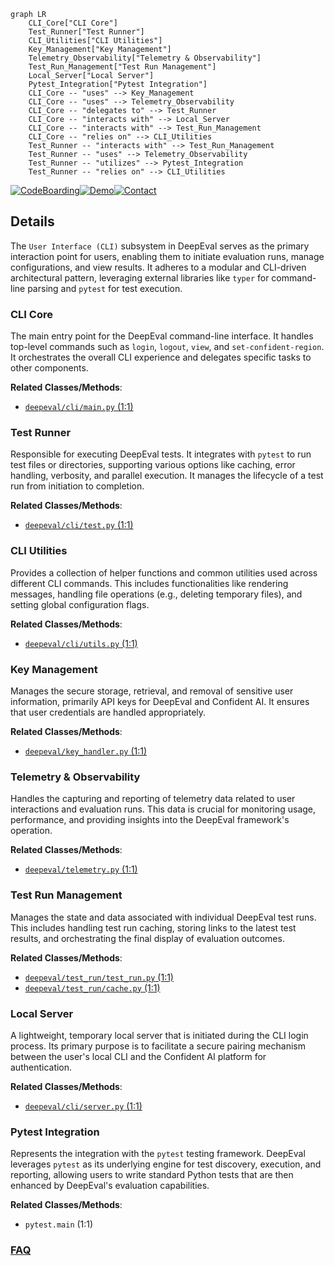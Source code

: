 ```mermaid
graph LR
    CLI_Core["CLI Core"]
    Test_Runner["Test Runner"]
    CLI_Utilities["CLI Utilities"]
    Key_Management["Key Management"]
    Telemetry_Observability["Telemetry & Observability"]
    Test_Run_Management["Test Run Management"]
    Local_Server["Local Server"]
    Pytest_Integration["Pytest Integration"]
    CLI_Core -- "uses" --> Key_Management
    CLI_Core -- "uses" --> Telemetry_Observability
    CLI_Core -- "delegates to" --> Test_Runner
    CLI_Core -- "interacts with" --> Local_Server
    CLI_Core -- "interacts with" --> Test_Run_Management
    CLI_Core -- "relies on" --> CLI_Utilities
    Test_Runner -- "interacts with" --> Test_Run_Management
    Test_Runner -- "uses" --> Telemetry_Observability
    Test_Runner -- "utilizes" --> Pytest_Integration
    Test_Runner -- "relies on" --> CLI_Utilities
```

[![CodeBoarding](https://img.shields.io/badge/Generated%20by-CodeBoarding-9cf?style=flat-square)](https://github.com/CodeBoarding/GeneratedOnBoardings)[![Demo](https://img.shields.io/badge/Try%20our-Demo-blue?style=flat-square)](https://www.codeboarding.org/demo)[![Contact](https://img.shields.io/badge/Contact%20us%20-%20contact@codeboarding.org-lightgrey?style=flat-square)](mailto:contact@codeboarding.org)

## Details

The `User Interface (CLI)` subsystem in DeepEval serves as the primary interaction point for users, enabling them to initiate evaluation runs, manage configurations, and view results. It adheres to a modular and CLI-driven architectural pattern, leveraging external libraries like `typer` for command-line parsing and `pytest` for test execution.

### CLI Core
The main entry point for the DeepEval command-line interface. It handles top-level commands such as `login`, `logout`, `view`, and `set-confident-region`. It orchestrates the overall CLI experience and delegates specific tasks to other components.


**Related Classes/Methods**:

- <a href="https://github.com/confident-ai/deepeval/blob/main/deepeval/cli/main.py#L1-L1" target="_blank" rel="noopener noreferrer">`deepeval/cli/main.py` (1:1)</a>


### Test Runner
Responsible for executing DeepEval tests. It integrates with `pytest` to run test files or directories, supporting various options like caching, error handling, verbosity, and parallel execution. It manages the lifecycle of a test run from initiation to completion.


**Related Classes/Methods**:

- <a href="https://github.com/confident-ai/deepeval/blob/main/deepeval/cli/test.py#L1-L1" target="_blank" rel="noopener noreferrer">`deepeval/cli/test.py` (1:1)</a>


### CLI Utilities
Provides a collection of helper functions and common utilities used across different CLI commands. This includes functionalities like rendering messages, handling file operations (e.g., deleting temporary files), and setting global configuration flags.


**Related Classes/Methods**:

- <a href="https://github.com/confident-ai/deepeval/blob/main/deepeval/cli/utils.py#L1-L1" target="_blank" rel="noopener noreferrer">`deepeval/cli/utils.py` (1:1)</a>


### Key Management
Manages the secure storage, retrieval, and removal of sensitive user information, primarily API keys for DeepEval and Confident AI. It ensures that user credentials are handled appropriately.


**Related Classes/Methods**:

- <a href="https://github.com/confident-ai/deepeval/blob/main/deepeval/key_handler.py#L1-L1" target="_blank" rel="noopener noreferrer">`deepeval/key_handler.py` (1:1)</a>


### Telemetry & Observability
Handles the capturing and reporting of telemetry data related to user interactions and evaluation runs. This data is crucial for monitoring usage, performance, and providing insights into the DeepEval framework's operation.


**Related Classes/Methods**:

- <a href="https://github.com/confident-ai/deepeval/blob/main/deepeval/telemetry.py#L1-L1" target="_blank" rel="noopener noreferrer">`deepeval/telemetry.py` (1:1)</a>


### Test Run Management
Manages the state and data associated with individual DeepEval test runs. This includes handling test run caching, storing links to the latest test results, and orchestrating the final display of evaluation outcomes.


**Related Classes/Methods**:

- <a href="https://github.com/confident-ai/deepeval/blob/main/deepeval/test_run/test_run.py#L1-L1" target="_blank" rel="noopener noreferrer">`deepeval/test_run/test_run.py` (1:1)</a>
- <a href="https://github.com/confident-ai/deepeval/blob/main/deepeval/test_run/cache.py#L1-L1" target="_blank" rel="noopener noreferrer">`deepeval/test_run/cache.py` (1:1)</a>


### Local Server
A lightweight, temporary local server that is initiated during the CLI login process. Its primary purpose is to facilitate a secure pairing mechanism between the user's local CLI and the Confident AI platform for authentication.


**Related Classes/Methods**:

- <a href="https://github.com/confident-ai/deepeval/blob/main/deepeval/cli/server.py#L1-L1" target="_blank" rel="noopener noreferrer">`deepeval/cli/server.py` (1:1)</a>


### Pytest Integration
Represents the integration with the `pytest` testing framework. DeepEval leverages `pytest` as its underlying engine for test discovery, execution, and reporting, allowing users to write standard Python tests that are then enhanced by DeepEval's evaluation capabilities.


**Related Classes/Methods**:

- `pytest.main` (1:1)




### [FAQ](https://github.com/CodeBoarding/GeneratedOnBoardings/tree/main?tab=readme-ov-file#faq)